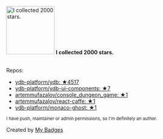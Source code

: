 <img src="https://my-badges.github.io/my-badges/stars-2000.png" alt="I collected 2000 stars." title="I collected 2000 stars." width="128">
<strong>I collected 2000 stars.</strong>
<br><br>

Repos:

* <a href="https://github.com/ydb-platform/ydb">ydb-platform/ydb: ★4517</a>
* <a href="https://github.com/ydb-platform/ydb-ui-components">ydb-platform/ydb-ui-components: ★7</a>
* <a href="https://github.com/artemmufazalov/console_dungeon_game">artemmufazalov/console_dungeon_game: ★1</a>
* <a href="https://github.com/artemmufazalov/react-caffe">artemmufazalov/react-caffe: ★1</a>
* <a href="https://github.com/ydb-platform/monaco-ghost">ydb-platform/monaco-ghost: ★1</a>

<sup>I have push, maintainer or admin permissions, so I'm definitely an author.<sup>



Created by <a href="https://github.com/my-badges/my-badges">My Badges</a>